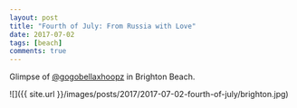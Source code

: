 ```yaml
---
layout: post
title: "Fourth of July: From Russia with Love"
date: 2017-07-02
tags: [beach]
comments: true
---
```

Glimpse of [@gogobellaxhoopz](https://www.instagram.com/gogobellaxhoopz) in Brighton Beach.

![]({{ site.url }}/images/posts/2017/2017-07-02-fourth-of-july/brighton.jpg)

